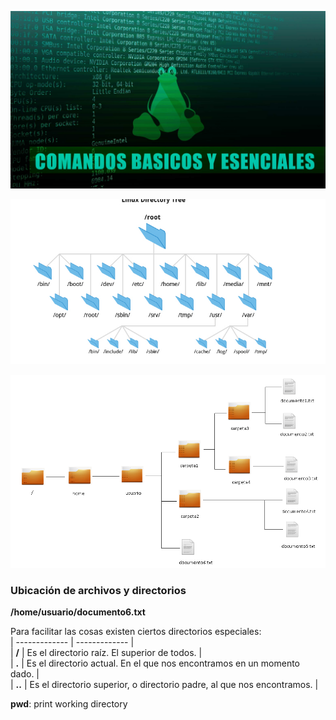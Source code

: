 
![ComandosBasicos][1]



![SistemaArchivos1][2]


![SistemaArchivos2][3]

### Ubicación de archivos y directorios


**/home/usuario/documento6.txt**

Para facilitar las cosas existen ciertos directorios especiales:  
| ------------- | ------------- |  
| **/** | Es el directorio raíz. El superior de todos. |  
| **.** | Es el directorio actual. En el que nos encontramos en un momento dado. |  
| **..** | Es el directorio superior, o directorio padre, al que nos encontramos. |  





**pwd**: print working directory

[1]: Imagenes/ComandosBasicosLinux.jpg
[2]: Imagenes/SistemaDeArchivos1.PNG
[3]: Imagenes/SistetmaDeArchivos2.png
